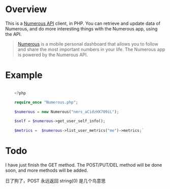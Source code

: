 # Overview

This is a [Numerous API](http://docs.numerous.apiary.io/) client, in PHP. You can retrieve and update data of Numerous, and do more interesting things with the Numerous app, using the API.

> [Numerous](http://numerousapp.com) is a mobile personal dashboard that allows you to follow and share the most important numbers in your life. The Numerous app is powered by the Numerous API.

# Example

``` php

	<?php

	require_once "Numerous.php";
	
	$numerous = new Numerous("nmrs_aCidzHX709iL");
	
	$self = $numerous->get_user_self_info();
	
	$metrics =  $numerous->list_user_metrics("me")->metrics;`

```

# Todo

I have just finish the GET method. The POST/PUT/DEL method will be done soon, and more methods will be added.

日了狗了，POST 永远返回 string(0) 是几个鸟意思